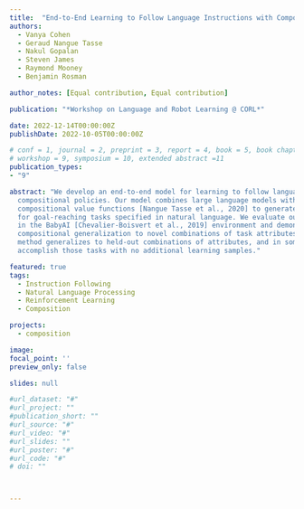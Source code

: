 ```yaml
---
title:  "End-to-End Learning to Follow Language Instructions with Compositional Policies"
authors:
  - Vanya Cohen
  - Geraud Nangue Tasse
  - Nakul Gopalan
  - Steven James
  - Raymond Mooney
  - Benjamin Rosman

author_notes: [Equal contribution, Equal contribution]

publication: "*Workshop on Language and Robot Learning @ CORL*"

date: 2022-12-14T00:00:00Z
publishDate: 2022-10-05T00:00:00Z

# conf = 1, journal = 2, preprint = 3, report = 4, book = 5, book chapter = 6, thesis = 7, patent = 9
# workshop = 9, symposium = 10, extended abstract =11
publication_types:
- "9"

abstract: "We develop an end-to-end model for learning to follow language instructions with
  compositional policies. Our model combines large language models with pretrained
  compositional value functions [Nangue Tasse et al., 2020] to generate policies
  for goal-reaching tasks specified in natural language. We evaluate our method
  in the BabyAI [Chevalier-Boisvert et al., 2019] environment and demonstrate
  compositional generalization to novel combinations of task attributes. Notably our
  method generalizes to held-out combinations of attributes, and in some cases can
  accomplish those tasks with no additional learning samples."

featured: true
tags:
  - Instruction Following
  - Natural Language Processing
  - Reinforcement Learning
  - Composition

projects:
  - composition

image:
focal_point: ''
preview_only: false

slides: null

#url_dataset: "#"
#url_project: ""
#publication_short: ""
#url_source: "#"
#url_video: "#"
#url_slides: ""
#url_poster: "#"
#url_code: "#"
# doi: ""



---
```

